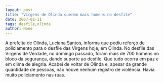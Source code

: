 ```yaml
---
layout: post
title: "Virgens de Olinda querem mais homens no desfile"
date: 2007-02-11
tags: desfile,olinda
author: None
---
```


A prefeita de Olinda, Luciana Santos, informa que pediu reforço de policiamento para o desfile das Virgens hoje, em Olinda.
No desfile das Virgens de Verdade, no domingo passado, foram mais de 700 homens no bloco da segurança, dando suporte ao desfile.
Que tudo ocorra em paz e em clima de alegria.
Acabei de voltar de Olinda e, apesar da grande quantidade de pessoas, não houve nenhum registro de violência. Havia muito policiamento nas ruas. 